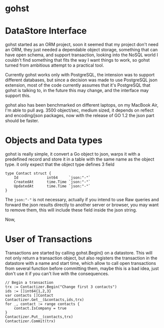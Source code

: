 gohst
=====

DataStore Interface
====================

gohst started as an ORM project, soon it seemed that my project don't need an ORM, they just needed a dependable object storage, something that can have open schema, and support transaction, looking into the NoSQL world I couldn't find something that fits the way I want things to work, so gohst turned from ambitious attempt to a practical tool.

Currently gohst works only with PostgreSQL, the intension was to support different databases, but since a decision was made to use PostgreSQL json extension, most of the code currently assumes that it's PostgreSQL that gohst is talking to, in the future this may change, and the interface may support this.

gohst also has been benchmarked on different laptops, on my MacBook Air, I'm able to pull avg. 3500 object/sec, medium sized, it depends on reflect and encoding/json packages, now with the release of GO 1.2 the json part should be faster.

Objects and Data types
======================

gohst is really simple, it convert a Go object to json, warps it with a predefined record and store it in a table with the same name as the object type. it only expect that the object type defines 3 field

```
type Contact struct {
	Id             int64     `json:"-"`
	CreatedAt      time.Time `json:"-"`
	UpdatedAt      time.Time `json:"-"`
}
```

The `json:"-"` is not necessary, actually if you intend to use Raw queries and forward the json results directly to another server or browser, you may want to remove them, this will include these field inside the json string.

Now, 


User of Transactions
====================

Transactions are started by calling gohst.Begin() on a datastore. This will not only return a transaction object, but also registers the transaction in the datastore with a name and start time, which allow to call open transactions from several function before committing them, maybe this is a bad idea, just don't use it if you can't live with the consequences.

```
// Begin a transaction
trx := Contactizer.Begin("Change first 3 contacts")
ids := []int64{1,2,3}
var contacts []Contact
Contactizer.Get__(&contacts,ids,trx)
for _, contact := range contacts {
	contact.IsCompany = true
}
Contactizer.Put__(contacts,trx)
Contactizer.Commit(trx)
```


